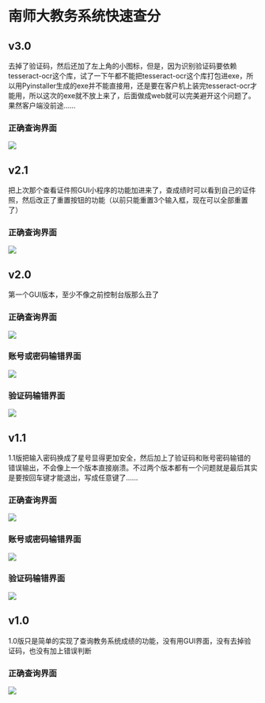 # 南师大教务系统快速查分

## v3.0

去掉了验证码，然后还加了左上角的小图标，但是，因为识别验证码要依赖tesseract-ocr这个库，试了一下午都不能把tesseract-ocr这个库打包进exe，所以用Pyinstaller生成的exe并不能直接用，还是要在客户机上装完tesseract-ocr才能用，所以这次的exe就不放上来了，后面做成web就可以完美避开这个问题了。果然客户端没前途……

### 正确查询界面

![](http://i.imgur.com/JMr5kbD.png)

## v2.1
把上次那个查看证件照GUI小程序的功能加进来了，查成绩时可以看到自己的证件照，然后改正了重置按钮的功能（以前只能重置3个输入框，现在可以全部重置了）

### 正确查询界面

![](http://i.imgur.com/p4cBLoj.png)

## v2.0
第一个GUI版本，至少不像之前控制台版那么丑了

### 正确查询界面

![](http://i.imgur.com/U9hR62a.png)

### 账号或密码输错界面

![](http://i.imgur.com/3fdB8pH.png)

### 验证码输错界面

![](http://i.imgur.com/L3ZxmMu.png)

## v1.1
1.1版把输入密码换成了星号显得更加安全，然后加上了验证码和账号密码输错的错误输出，不会像上一个版本直接崩溃。不过两个版本都有一个问题就是最后其实是要按回车键才能退出，写成任意键了……

### 正确查询界面

![](http://i.imgur.com/kXW5k4P.png)

### 账号或密码输错界面

![](http://i.imgur.com/pvp4Yjy.png)

### 验证码输错界面

![](http://i.imgur.com/yqgU7h7.png)

## v1.0
1.0版只是简单的实现了查询教务系统成绩的功能，没有用GUI界面，没有去掉验证码，也没有加上错误判断

### 正确查询界面

![](http://i.imgur.com/vHlV0uY.png)
